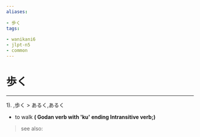 ```yaml
---
aliases:
    
- 歩く
tags:
    
- wanikani6
- jlpt-n5
- common
---
```


# 歩く
---
1).
,歩く > あるく,あるく

- to walk
**( Godan verb with 'ku' ending Intransitive verb;)**
> see also: 
            